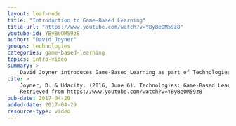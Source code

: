 ```yaml
---
layout: leaf-node
title: "Introduction to Game-Based Learning"
title-url: "https://www.youtube.com/watch?v=YByBeOM59z8"
youtube-id: YByBeOM59z8
author: "David Joyner"
groups: technologies
categories: game-based-learning
topics: intro-video
summary: >
    David Joyner introduces Game-Based Learning as part of Technologies.
cite: >
    Joyner, D. & Udacity. (2016, June 6). Technologies: Game-Based Learning Introductory Video.
    Retrieved from https://www.youtube.com/watch?v=YByBeOM59z8
pub-date: 2017-04-29
added-date: 2017-04-29
resource-type: video
---
```

